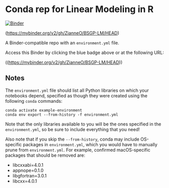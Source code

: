 # Conda rep for Linear Modeling in R 

[![Binder](http://mybinder.org/badge_logo.svg)](https://mybinder.org/v2/gh/ZianneO/BSGP-LM/HEAD)

(https://mybinder.org/v2/gh/ZianneO/BSGP-LM/HEAD)

A Binder-compatible repo with an `environment.yml` file.

Access this Binder by clicking the blue badge above or at the following URL:

((https://mybinder.org/v2/gh/ZianneO/BSGP-LM/HEAD))

## Notes
The `environment.yml` file should list all Python libraries on which your notebooks
depend, specified as though they were created using the following `conda` commands:

```
conda activate example-environment
conda env export --from-history -f environment.yml
```

Note that the only libraries available to you will be the ones specified in
the `environment.yml`, so be sure to include everything that you need! 

Also note that if you skip the `--from-history`, conda may include OS-specific
packages in `environment.yml`, which you would have to manually prune from
`environment.yml`.  For example, confirmed macOS-specific packages that should
be removed are:

* libcxxabi=4.0.1
* appnope=0.1.0
* libgfortran=3.0.1
* libcxx=4.0.1
